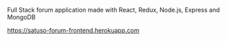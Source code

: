 Full Stack forum application made with React, Redux, Node.js, Express and MongoDB

https://satuso-forum-frontend.herokuapp.com